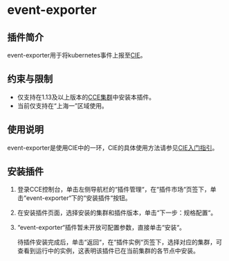 # event-exporter<a name="cce_01_1126"></a>

## 插件简介<a name="section173631312185614"></a>

event-exporter用于将kubernetes事件上报至[CIE](https://support.huaweicloud.com/productdesc-cie/cie_productdesc_0001.html)。

## 约束与限制<a name="section11172124718374"></a>

-   仅支持在1.13及以上版本的[CCE集群](购买CCE集群.md)中安装本插件。
-   当前仅支持在“上海一”区域使用。

## 使用说明<a name="section0596254104114"></a>

event-exporter是使用CIE中的一环，CIE的具体使用方法请参见[CIE入门指引](https://support.huaweicloud.com/qs-cie/cie_qs_0001.html)。

## 安装插件<a name="section215134717391"></a>

1.  登录CCE控制台，单击左侧导航栏的“插件管理“，在“插件市场“页签下，单击“event-exporter“下的“安装插件“按钮。
2.  在安装插件页面，选择安装的集群和插件版本，单击“下一步：规格配置“。
3.  “event-exporter“插件暂未开放可配置参数，直接单击“安装“。

    待插件安装完成后，单击“返回“，在“插件实例“页签下，选择对应的集群，可查看到运行中的实例，这表明该插件已在当前集群的各节点中安装。


